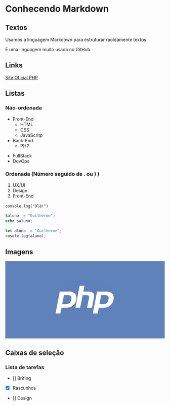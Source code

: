 # Conhecendo Markdown 
## Textos
Usamos a linguagem Markdown para estruturar raoidamente textos.

É uma linguagem muito usada no GitHub.
## Links 
[Site Oficial PHP](http://php.net)
## Listas

### Não-ordenada
- Front-End
   - HTML
   - CSS 
   - JavaScritp
- Back-End
    - PHP 
* FullStack 
* DevOps

### Ordenada (Número seguido de . ou ) )
1. UX/UI
2. Design
3. Front-End


`console.log("Olá!")`
```php
$aluno  = "Guilherme";
echo $aluno;
```

```javascript
let aluno  = "Guilherme";
cosole.log(aluno);
```
## Imagens
![Logotipo PHP](php-logo.png)

## Caixas de seleção

### Lista de tarefas

- [] Brifing
- [x] Rascunhos
- [] Design